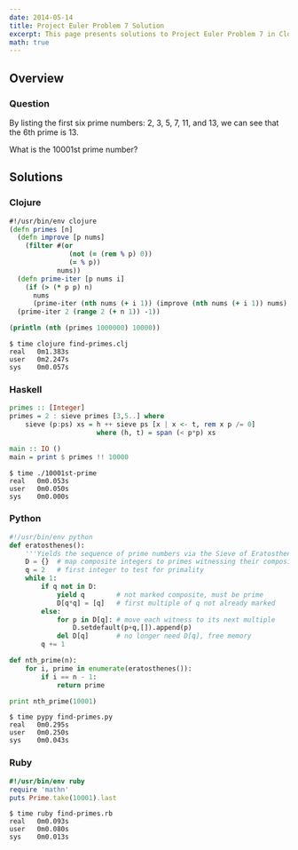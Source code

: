 ```yaml
---
date: 2014-05-14
title: Project Euler Problem 7 Solution
excerpt: This page presents solutions to Project Euler Problem 7 in Clojure, Haskell, Python and Ruby.
math: true
---
```



## Overview


### Question

By listing the first six prime numbers: 2, 3, 5, 7, 11, and 13, 
we can see that the 6th prime is 13.

What is the 10001st prime number?






## Solutions

### Clojure

```clojure
#!/usr/bin/env clojure
(defn primes [n]
  (defn improve [p nums]
    (filter #(or 
               (not (= (rem % p) 0))
               (= % p))
            nums))
  (defn prime-iter [p nums i]
    (if (> (* p p) n)
      nums
      (prime-iter (nth nums (+ i 1)) (improve (nth nums (+ i 1)) nums) (+ i 1))))
  (prime-iter 2 (range 2 (+ n 1)) -1))

(println (nth (primes 1000000) 10000))
```


```
$ time clojure find-primes.clj
real   0m1.383s
user   0m2.247s
sys    0m0.057s
```



### Haskell

```haskell
primes :: [Integer]
primes = 2 : sieve primes [3,5..] where
    sieve (p:ps) xs = h ++ sieve ps [x | x <- t, rem x p /= 0]
                      where (h, t) = span (< p*p) xs

main :: IO ()
main = print $ primes !! 10000
```


```
$ time ./10001st-prime
real   0m0.053s
user   0m0.050s
sys    0m0.000s
```



### Python

```python
#!/usr/bin/env python
def eratosthenes():
    '''Yields the sequence of prime numbers via the Sieve of Eratosthenes.'''
    D = {}  # map composite integers to primes witnessing their compositeness
    q = 2   # first integer to test for primality
    while 1:
        if q not in D:
            yield q        # not marked composite, must be prime
            D[q*q] = [q]   # first multiple of q not already marked
        else:
            for p in D[q]: # move each witness to its next multiple
                D.setdefault(p+q,[]).append(p)
            del D[q]       # no longer need D[q], free memory
        q += 1

def nth_prime(n):
    for i, prime in enumerate(eratosthenes()):
        if i == n - 1:
            return prime

print nth_prime(10001)
```


```
$ time pypy find-primes.py
real   0m0.295s
user   0m0.250s
sys    0m0.043s
```



### Ruby

```ruby
#!/usr/bin/env ruby
require 'mathn'
puts Prime.take(10001).last
```


```
$ time ruby find-primes.rb
real   0m0.093s
user   0m0.080s
sys    0m0.013s
```


